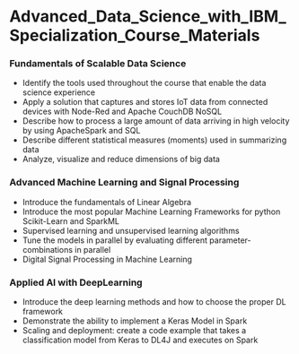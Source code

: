 # Advanced_Data_Science_with_IBM_Specialization_Course_Materials
### Fundamentals of Scalable Data Science
* Identify the tools used throughout the course that enable the data science experience
* Apply a solution that captures and stores IoT data from connected devices with Node-Red and Apache CouchDB NoSQL
* Describe how to process a large amount of data arriving in high velocity by using ApacheSpark and SQL
* Describe different statistical measures (moments) used in summarizing data
* Analyze, visualize and reduce dimensions of big data
### Advanced Machine Learning and Signal Processing
* Introduce the fundamentals of Linear Algebra
* Introduce the most popular Machine Learning Frameworks for python Scikit-Learn and SparkML
* Supervised learning and unsupervised learning algorithms
* Tune the models in parallel by evaluating different parameter-combinations in parallel
* Digital Signal Processing in Machine Learning
### Applied AI with DeepLearning
* Introduce the deep learning methods and how to choose the proper DL framework
* Demonstrate the ability to implement a Keras Model in Spark
* Scaling and deployment: create a code example that takes a classification model from Keras to DL4J and executes on Spark
